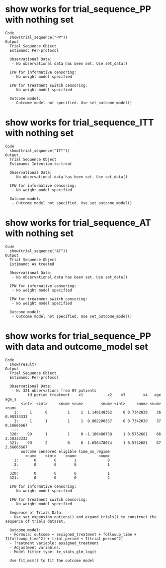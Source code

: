 # show works for trial_sequence_PP with nothing set

    Code
      show(trial_sequence("PP"))
    Output
      Trial Sequence Object 
      Estimand: Per-protocol 
       
      Observational Data: 
       - No observational data has been set. Use set_data() 
       
      IPW for informative censoring: 
       - No weight model specified 
       
      IPW for treatment switch censoring: 
       - No weight model specified 
       
      Outcome model: 
       - Outcome model not specified. Use set_outcome_model() 

# show works for trial_sequence_ITT with nothing set

    Code
      show(trial_sequence("ITT"))
    Output
      Trial Sequence Object 
      Estimand: Intention-to-treat 
       
      Observational Data: 
       - No observational data has been set. Use set_data() 
       
      IPW for informative censoring: 
       - No weight model specified 
       
      Outcome model: 
       - Outcome model not specified. Use set_outcome_model() 

# show works for trial_sequence_AT with nothing set

    Code
      show(trial_sequence("AT"))
    Output
      Trial Sequence Object 
      Estimand: As treated 
       
      Observational Data: 
       - No observational data has been set. Use set_data() 
       
      IPW for informative censoring: 
       - No weight model specified 
       
      IPW for treatment switch censoring: 
       - No weight model specified 
       
      Outcome model: 
       - Outcome model not specified. Use set_outcome_model() 

# show works for trial_sequence_PP with data and outcome_model set

    Code
      show(result)
    Output
      Trial Sequence Object 
      Estimand: Per-protocol 
       
      Observational Data: 
       - N: 321 observations from 89 patients 
              id period treatment    x1           x2    x3        x4   age      age_s
           <int>  <int>     <num> <num>        <num> <int>     <num> <num>      <num>
        1:     1      0         1     1  1.146148362     0 0.7342030    36 0.08333333
        2:     1      1         1     1  0.002200337     0 0.7342030    37 0.16666667
       ---                                                                           
      320:    99      1         1     0 -1.106480738     1 0.5752681    66 2.58333333
      321:    99      2         0     0  1.650478074     1 0.5752681    67 2.66666667
           outcome censored eligible time_on_regime
             <num>    <int>    <num>          <num>
        1:       0        0        1              0
        2:       0        0        0              1
       ---                                         
      320:       0        0        0              1
      321:       0        0        0              2
       
      IPW for informative censoring: 
       - No weight model specified 
       
      IPW for treatment switch censoring: 
       - No weight model specified 
       
      Sequence of Trials Data: 
      - Use set_expansion_options() and expand_trials() to construct the sequence of trials dataset. 
       
      Outcome model: 
      - Formula: outcome ~ assigned_treatment + followup_time + I(followup_time^2) + trial_period + I(trial_period^2) 
      - Treatment variable: assigned_treatment 
      - Adjustment variables:  
      - Model fitter type: te_stats_glm_logit 
       
      Use fit_msm() to fit the outcome model 
       

